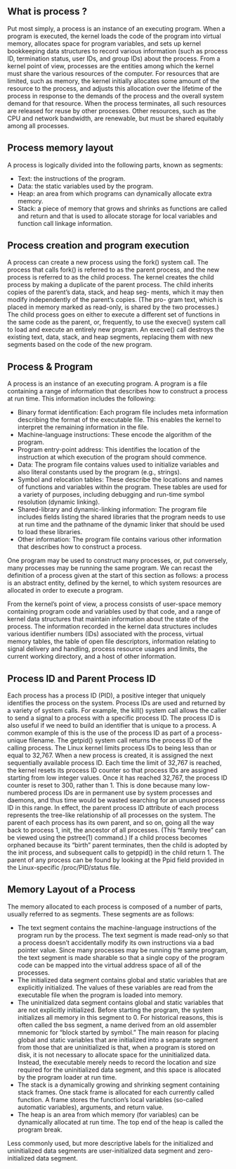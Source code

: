 ## What is process ?
Put most simply, a process is an instance of an executing program. When a program is executed, the kernel loads the code of the program into virtual memory, allocates space for program variables, and sets up kernel bookkeeping data structures to record various information (such as process ID, termination status, user IDs, and group IDs) about the process.
From a kernel point of view, processes are the entities among which the kernel must share the various resources of the computer. For resources that are limited, such as memory, the kernel initially allocates some amount of the resource to the process, and adjusts this allocation over the lifetime of the process in response to the demands of the process and the overall system demand for that resource. When the process terminates, all such resources are released for reuse by other processes. Other resources, such as the CPU and network bandwidth, are renewable, but must be shared equitably among all processes.

## Process memory layout
A process is logically divided into the following parts, known as segments:
* Text: the instructions of the program.
* Data: the static variables used by the program.
* Heap: an area from which programs can dynamically allocate extra memory.
* Stack: a piece of memory that grows and shrinks as functions are called and return and that is used to allocate storage for local variables and function call linkage information.

##  Process creation and program execution
A process can create a new process using the fork() system call. The process that calls fork() is referred to as the parent process, and the new process is referred to as the child process. The kernel creates the child process by making a duplicate of the parent process. The child inherits copies of the parent’s data, stack, and heap seg- ments, which it may then modify independently of the parent’s copies. (The pro- gram text, which is placed in memory marked as read-only, is shared by the two processes.)
The child process goes on either to execute a different set of functions in the same code as the parent, or, frequently, to use the execve() system call to load and execute an entirely new program. An execve() call destroys the existing text, data, stack, and heap segments, replacing them with new segments based on the code of the new program.

## Process & Program
A process is an instance of an executing program.
A program is a file containing a range of information that describes how to construct a process at run time. This information includes the following:
* Binary format identification: Each program file includes meta information describing the format of the executable file. This enables the kernel to interpret the remaining information in the file.
* Machine-language instructions: These encode the algorithm of the program.
* Program entry-point address:  This identifies the location of the instruction  at which execution of the program should commence.
* Data: The program file contains values used to initialize variables and also literal  constants used by the program (e.g., strings).
* Symbol and relocation tables: These describe the locations and names of functions and variables within the program. These tables are used for a variety of purposes, including debugging and run-time symbol resolution (dynamic linking).
* Shared-library and dynamic-linking information: The program file includes fields listing the shared libraries that the program needs to use at run time and the pathname of the dynamic linker that should be used to load these libraries.
* Other information: The program file contains various other information  that describes how to construct a process.

One program may be used to construct many processes, or, put conversely, many processes may be running the same program.
We can recast the definition of a process given at the start of this section as follows: a process is an abstract entity, defined by the kernel, to which system resources are allocated in order to execute a program.

From the kernel’s point of view, a process consists of user-space memory containing program code and variables used by that code, and a range of kernel data structures that maintain information about the state of the process. The information recorded in the kernel data structures includes various identifier numbers (IDs) associated with the process, virtual memory tables, the table of open file descriptors, information relating to signal delivery and handling, process resource usages and limits, the current working directory, and a host of other information.

## Process ID and Parent Process ID
Each process has a process ID (PID), a positive integer that uniquely identifies the process on the system. Process IDs are used and returned by a variety of system calls. For example, the kill() system call allows the caller to send a signal to a process with a specific process ID. The process ID is also useful if we need to build an identifier that is unique to a process. A common example of this is the use of the process ID as part of a process-unique filename.
The getpid() system call returns the process ID of the calling process.
The Linux kernel limits process IDs to being less than or equal to 32,767. When a new process is created, it is assigned the next sequentially available process ID. Each time the limit of 32,767 is reached, the kernel resets its process ID counter so that process IDs are assigned starting from low integer values.
Once it has reached 32,767, the process ID counter is reset to 300, rather than 1. This is done because many low-numbered process IDs are in permanent use by system processes and daemons, and thus time would be wasted searching for an unused process ID in this range.
In effect, the parent process ID attribute of each process represents the tree-like relationship of all processes on the system. The parent of each process has its own parent, and so on, going all the way back to process 1, init, the ancestor of all processes. (This “family tree” can be viewed using the pstree(1) command.)
If a child process becomes orphaned because its “birth” parent terminates, then the child is adopted by the init process, and subsequent calls to getppid() in the child return 1.
The parent of any process can be found by looking at the Ppid field provided in the Linux-specific /proc/PID/status file.

## Memory Layout of a Process

The memory allocated to each process is composed of a number of parts, usually referred to as segments. These segments are as follows:

* The text segment contains the machine-language instructions of the program run by the process. The text segment is made read-only so that a process doesn’t accidentally modify its own instructions via a bad pointer value. Since many processes may be running the same program, the text segment is made sharable so that a single copy of the program code can be mapped into the virtual address space of all of the processes.
* The initialized data segment contains global and static variables that are explicitly initialized. The values of these variables are read from the executable file when the program is loaded into memory.
* The uninitialized data segment contains global and static variables that are not explicitly initialized. Before starting the program, the system initializes all memory in this segment to 0. For historical reasons, this is often called the bss segment, a name derived from an old assembler mnemonic for “block started by symbol.” The main reason for placing global and static variables that are initialized into a separate segment from those that are uninitialized is that, when a program is stored on disk, it is not necessary to allocate space for the uninitialized data. Instead, the executable merely needs to record the location and size required for the uninitialized data segment, and this space is allocated by the program loader at run time.
* The stack is a dynamically growing and shrinking segment containing stack frames. One stack frame is allocated for each currently called function. A frame stores the function’s local variables (so-called automatic variables), arguments, and return value.
* The heap is an area from which memory (for variables) can be dynamically allocated at run time. The top end of the heap is called the program break.

Less commonly used, but more descriptive labels for the initialized and uninitialized data segments are user-initialized data segment and zero-initialized data segment.
